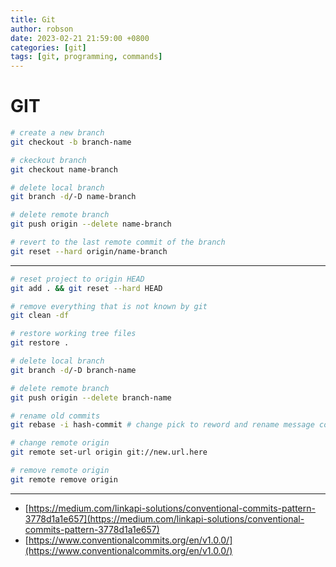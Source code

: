 ```yaml
---
title: Git
author: robson
date: 2023-02-21 21:59:00 +0800
categories: [git]
tags: [git, programming, commands]
---
```


# GIT

```bash
# create a new branch
git checkout -b branch-name

# ckeckout branch
git checkout name-branch

# delete local branch
git branch -d/-D name-branch

# delete remote branch
git push origin --delete name-branch

# revert to the last remote commit of the branch
git reset --hard origin/name-branch
```

---

```bash
# reset project to origin HEAD
git add . && git reset --hard HEAD

# remove everything that is not known by git
git clean -df

# restore working tree files
git restore .

# delete local branch
git branch -d/-D branch-name

# delete remote branch
git push origin --delete branch-name

# rename old commits
git rebase -i hash-commit # change pick to reword and rename message commit

# change remote origin 
git remote set-url origin git://new.url.here

# remove remote origin
git remote remove origin
```

---

- [https://medium.com/linkapi-solutions/conventional-commits-pattern-3778d1a1e657](https://medium.com/linkapi-solutions/conventional-commits-pattern-3778d1a1e657)
- [https://www.conventionalcommits.org/en/v1.0.0/](https://www.conventionalcommits.org/en/v1.0.0/)
